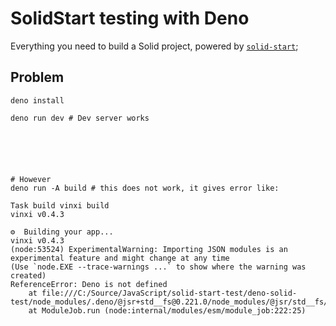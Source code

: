 # SolidStart testing with Deno

Everything you need to build a Solid project, powered by [`solid-start`](https://start.solidjs.com);

## Problem

```shell
deno install

deno run dev # Dev server works






# However
deno run -A build # this does not work, it gives error like:

Task build vinxi build
vinxi v0.4.3

⚙  Building your app...
vinxi v0.4.3
(node:53524) ExperimentalWarning: Importing JSON modules is an experimental feature and might change at any time
(Use `node.EXE --trace-warnings ...` to show where the warning was created)
ReferenceError: Deno is not defined
    at file:///C:/Source/JavaScript/solid-start-test/deno-solid-test/node_modules/.deno/@jsr+std__fs@0.221.0/node_modules/@jsr/std__fs/ensure_symlink.js:7:19
    at ModuleJob.run (node:internal/modules/esm/module_job:222:25)
```

